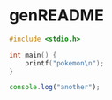 # genREADME

```c
#include <stdio.h>

int main() {
    printf("pokemon\n");
}
```

```ts
console.log("another");
```
